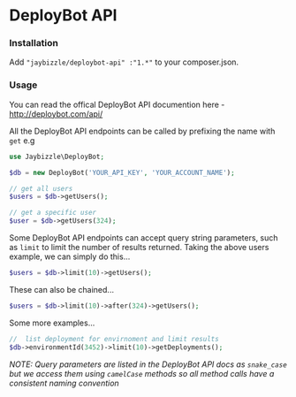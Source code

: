 # DeployBot API

### Installation
Add `"jaybizzle/deploybot-api" :"1.*"` to your composer.json.

### Usage
You can read the offical DeployBot API documention here - http://deploybot.com/api/

All the DeployBot API endpoints can be called by prefixing the name with `get` e.g

```php
use Jaybizzle\DeployBot;

$db = new DeployBot('YOUR_API_KEY', 'YOUR_ACCOUNT_NAME');

// get all users
$users = $db->getUsers();

// get a specific user
$user = $db->getUsers(324);
```

Some DeployBot API endpoints can accept query string parameters, such as `limit` to limit the number of results returned. Taking the above users example, we can simply do this...

```php
$users = $db->limit(10)->getUsers();
```

These can also be chained...

```php
$users = $db->limit(10)->after(324)->getUsers();
```

Some more examples...

```php
//  list deployment for envirnoment and limit results
$db->environmentId(3452)->limit(10)->getDeployments();
```

_NOTE: Query parameters are listed in the DeployBot API docs as `snake_case` but we access them using `camelCase` methods so all method calls have a consistent naming convention_
